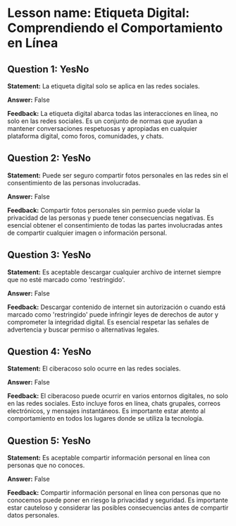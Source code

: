 # Lesson name: Etiqueta Digital: Comprendiendo el Comportamiento en Línea

## Question 1: YesNo

**Statement:** La etiqueta digital solo se aplica en las redes sociales.

**Answer:** False

**Feedback:**
La etiqueta digital abarca todas las interacciones en línea, no solo en las redes sociales. Es un conjunto de normas que ayudan a mantener conversaciones respetuosas y apropiadas en cualquier plataforma digital, como foros, comunidades, y chats.


## Question 2: YesNo

**Statement:** Puede ser seguro compartir fotos personales en las redes sin el consentimiento de las personas involucradas.

**Answer:** False

**Feedback:**
Compartir fotos personales sin permiso puede violar la privacidad de las personas y puede tener consecuencias negativas. Es esencial obtener el consentimiento de todas las partes involucradas antes de compartir cualquier imagen o información personal.


## Question 3: YesNo

**Statement:** Es aceptable descargar cualquier archivo de internet siempre que no esté marcado como 'restringido'.

**Answer:** False

**Feedback:**
Descargar contenido de internet sin autorización o cuando está marcado como 'restringido' puede infringir leyes de derechos de autor y comprometer la integridad digital. Es esencial respetar las señales de advertencia y buscar permiso o alternativas legales.


## Question 4: YesNo

**Statement:** El ciberacoso solo ocurre en las redes sociales.

**Answer:** False

**Feedback:**
El ciberacoso puede ocurrir en varios entornos digitales, no solo en las redes sociales. Esto incluye foros en línea, chats grupales, correos electrónicos, y mensajes instantáneos. Es importante estar atento al comportamiento en todos los lugares donde se utiliza la tecnología.


## Question 5: YesNo

**Statement:** Es aceptable compartir información personal en línea con personas que no conoces.

**Answer:** False

**Feedback:**
Compartir información personal en línea con personas que no conocemos puede poner en riesgo la privacidad y seguridad. Es importante estar cauteloso y considerar las posibles consecuencias antes de compartir datos personales.

